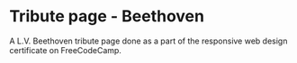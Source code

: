 # Tribute page - Beethoven
A L.V. Beethoven tribute page done as a part of the responsive web design certificate on FreeCodeCamp.
